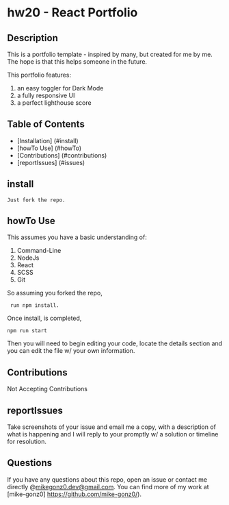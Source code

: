 # hw20 - React Portfolio

## Description

This is a portfolio template - inspired by many, but created for me by me. The hope is that this helps someone in the future.

This portfolio features:

1. an easy toggler for Dark Mode
2. a fully responsive UI
3. a perfect lighthouse score

## Table of Contents

- [Installation] (#install)
- [howTo Use] (#howTo)
- [Contributions] (#contributions)
- [reportIssues] (#issues)

## install

```
Just fork the repo.
```

## howTo Use

This assumes you have a basic understanding of:

1. Command-Line
2. NodeJs
3. React
4. SCSS
5. Git

So assuming you forked the repo,

```
 run npm install.
```

Once install, is completed,

```
npm run start
```

Then you will need to begin editing your code, locate the details section and you can edit the file w/ your own information.

## Contributions

Not Accepting Contributions

## reportIssues

Take screenshots of your issue and email me a copy, with a description of what is happening and I will reply to your promptly w/ a solution or timeline for resolution.

## Questions

If you have any questions about this repo, open an issue or contact me directly @mikegonz0.dev@gmail.com. You can find more of my work at [mike-gonz0] https://github.com/mike-gonz0/).
